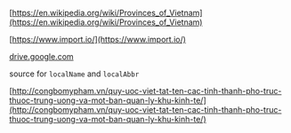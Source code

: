 [https://en.wikipedia.org/wiki/Provinces_of_Vietnam](https://en.wikipedia.org/wiki/Provinces_of_Vietnam)

[https://www.import.io/](https://www.import.io/)

[drive.google.com](drive.google.com)

source for `localName` and `localAbbr`

[http://congbomypham.vn/quy-uoc-viet-tat-ten-cac-tinh-thanh-pho-truc-thuoc-trung-uong-va-mot-ban-quan-ly-khu-kinh-te/](http://congbomypham.vn/quy-uoc-viet-tat-ten-cac-tinh-thanh-pho-truc-thuoc-trung-uong-va-mot-ban-quan-ly-khu-kinh-te/)

